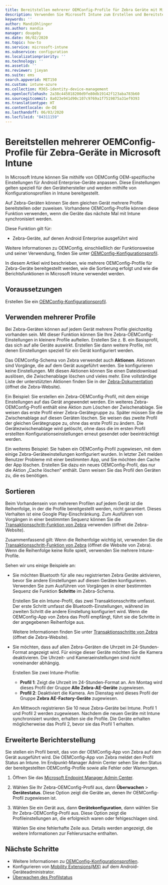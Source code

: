 ```yaml
---
title: Bereitstellen mehrerer OEMConfig-Profile für Zebra Geräte mit Microsoft Intune – Azure | Microsoft-Dokumentation
description: Verwenden Sie Microsoft Intune zum Erstellen und Bereitstellen mehrerer OEMConfig-Gerätekonfigurationsprofile auf Zebra Geräten, auf denen Android Enterprise ausgeführt wird. Verwenden Sie Zebra-Aktionen und -Schritte, um Ihre Profile zu sortieren.
keywords: ''
author: MandiOhlinger
ms.author: mandia
manager: dougeby
ms.date: 06/02/2020
ms.topic: how-to
ms.service: microsoft-intune
ms.subservice: configuration
ms.localizationpriority: ''
ms.technology: ''
ms.assetid: ''
ms.reviewer: jieyan
ms.suite: ems
search.appverid: MET150
ms.custom: intune-azure
ms.collection: M365-identity-device-management
ms.openlocfilehash: 2a38c445018200d9fe80db19142f123aba783b60
ms.sourcegitcommit: 8a023e941d90c107c9769a1f7519875a31ef9393
ms.translationtype: HT
ms.contentlocale: de-DE
ms.lasthandoff: 06/03/2020
ms.locfileid: "84311159"
---
```

# <a name="deploy-multiple-oemconfig-profiles-to-zebra-devices-in-microsoft-intune"></a>Bereitstellen mehrerer OEMConfig-Profile für Zebra-Geräte in Microsoft Intune

In Microsoft Intune können Sie mithilfe von OEMConfig OEM-spezifische Einstellungen für Android Enterprise-Geräte anpassen. Diese Einstellungen gelten speziell für den Gerätehersteller und werden mithilfe von Konfigurationsprofilen in Intune bereitgestellt.

Auf Zebra-Geräten können Sie dem gleichen Gerät mehrere Profile bereitstellen oder zuweisen. Vorhandene OEMConfig-Profile können diese Funktion verwenden, wenn die Geräte das nächste Mal mit Intune synchronisiert werden.

Diese Funktion gilt für:

- Zebra-Geräte, auf denen Android Enterprise ausgeführt wird

Weitere Informationen zu OEMConfig, einschließlich der Funktionsweise und seiner Verwendung, finden Sie unter [OEMConfig-Konfigurationsprofil](android-oem-configuration-overview.md).

In diesem Artikel wird beschrieben, wie mehrere OEMConfig-Profile für Zebra-Geräte bereitgestellt werden, wie die Sortierung erfolgt und wie die Berichtsfunktionen in Microsoft Intune verwendet werden.

## <a name="prerequisites"></a>Voraussetzungen

Erstellen Sie ein [OEMConfig-Konfigurationsprofil](android-oem-configuration-overview.md).

## <a name="use-multiple-profiles"></a>Verwenden mehrerer Profile

Bei Zebra-Geräten können auf jedem Gerät mehrere Profile gleichzeitig vorhanden sein. Mit dieser Funktion können Sie Ihre Zebra-OEMConfig-Einstellungen in kleinere Profile aufteilen. Erstellen Sie z. B. ein Basisprofil, das sich auf alle Geräte auswirkt. Erstellen Sie dann weitere Profile, mit denen Einstellungen speziell für ein Gerät konfiguriert werden.

Das OEMConfig-Schema von Zebra verwendet auch **Aktionen**. Aktionen sind Vorgänge, die auf dem Gerät ausgeführt werden. Sie konfigurieren keine Einstellungen. Mit diesen Aktionen können Sie einen Dateidownload auslösen, die Zwischenablage löschen und vieles mehr. Eine vollständige Liste der unterstützten Aktionen finden Sie in der [Zebra-Dokumentation](https://techdocs.zebra.com/oemconfig/10-0/about/) (öffnet die Zebra-Website).

Ein Beispiel: Sie erstellen ein Zebra-OEMConfig-Profil, mit dem einige Einstellungen auf das Gerät angewendet werden. Ein weiteres Zebra-OEMConfig-Profil enthält eine Aktion zum Löschen der Zwischenablage. Sie weisen das erste Profil einer Zebra-Gerätegruppe zu. Später müssen Sie die Zwischenablage auf diesen Geräten löschen. Sie weisen das zweite Profil der gleichen Gerätegruppe zu, ohne das erste Profil zu ändern. Die Gerätezwischenablage wird gelöscht, ohne dass die im ersten Profil erstellten Konfigurationseinstellungen erneut gesendet oder beeinträchtigt werden.

Ein weiteres Beispiel: Sie haben ein OEMConfig-Profil zugewiesen, mit dem einige Zebra-Geräteeinstellungen konfiguriert wurden. In letzter Zeit melden Benutzer Probleme mit einer bestimmten App, und Sie möchten den Cache der App löschen. Erstellen Sie dazu ein neues OEMConfig-Profil, das nur die Aktion „Cache löschen“ enthält. Dann weisen Sie das Profil den Geräten zu, die es benötigen.

## <a name="ordering"></a>Sortieren

Beim Vorhandensein von mehreren Profilen auf jedem Gerät ist die Reihenfolge, in der die Profile bereitgestellt werden, nicht garantiert. Dieses Verhalten ist eine Google Play-Einschränkung. Zum Ausführen von Vorgängen in einer bestimmten Sequenz können Sie die [Transaktionsschritt-Funktion von Zebra](https://techdocs.zebra.com/oemconfig/10-0/mc/) verwenden (öffnet die Zebra-Website). 

Zusammenfassend gilt: Wenn die Reihenfolge wichtig ist, verwenden Sie die [Transaktionsschritt-Funktion von Zebra](https://techdocs.zebra.com/oemconfig/10-0/mc/) (öffnet die Website von Zebra). Wenn die Reihenfolge keine Rolle spielt, verwenden Sie mehrere Intune-Profile. 

Sehen wir uns einige Beispiele an:

- Sie möchten Bluetooth für alle neu registrierten Zebra Geräte aktivieren, bevor Sie andere Einstellungen auf diesen Geräten konfigurieren. Verwenden Sie zum Ausführen von Vorgängen in einer bestimmten Sequenz die Funktion **Schritte** im Zebra-Schema.

  Erstellen Sie ein Intune-Profil, das zwei Transaktionsschritte umfasst. Der erste Schritt umfasst die Bluetooth-Einstellungen, während im zweiten Schritt die andere Einstellung konfiguriert wird. Wenn die OEMConfig-App von Zebra das Profil empfängt, führt sie die Schritte in der angegebenen Reihenfolge aus.

  Weitere Informationen finden Sie unter [Transaktionsschritte von Zebra](https://techdocs.zebra.com/oemconfig/10-0/mc/) (öffnet die Zebra-Website).

- Sie möchten, dass auf allen Zebra-Geräten die Uhrzeit im 24-Stunden-Format angezeigt wird. Für einige dieser Geräte möchten Sie die Kamera deaktivieren. Die Uhrzeit- und Kameraeinstellungen sind nicht voneinander abhängig.

  Erstellen Sie zwei Intune-Profile:

  - **Profil 1**: Zeigt die Uhrzeit im 24-Stunden-Format an. Am Montag wird dieses Profil der Gruppe **Alle Zebra-AE-Geräte** zugewiesen.
  - **Profil 2**: Deaktiviert die Kamera. Am Dienstag wird dieses Profil der Gruppe **Zebra AE-Factory-Geräte** zugewiesen.

  Am Mittwoch registrieren Sie 10 neue Zebra-Geräte bei Intune. Profil 1 und Profil 2 werden zugewiesen. Nachdem die neuen Geräte mit Intune synchronisiert wurden, erhalten sie die Profile. Die Geräte erhalten möglicherweise das Profil 2, bevor sie das Profil 1 erhalten.

## <a name="enhanced-reporting"></a>Erweiterte Berichterstellung

Sie stellen ein Profil bereit, das von der OEMConfig-App von Zebra auf dem Gerät ausgeführt wird. Die OEMConfig-App von Zebra meldet den Profil Status an Intune. Im Endpunkt-Manager Admin Center sehen Sie den Status der bereitgestellten OEMConfig-Profile sowie alle Fehler oder Warnungen.

1. Öffnen Sie das [Microsoft Endpoint Manager Admin Center](https://go.microsoft.com/fwlink/?linkid=2109431).
2. Wählen Sie Ihr Zebra-OEMConfig-Profil aus, dann **Überwachen** > **Gerätestatus**. Diese Option zeigt die Geräte an, denen Ihr OEMConfig-Profil zugewiesen ist.
3. Wählen Sie ein Gerät aus, dann **Gerätekonfiguration**, dann wählen Sie Ihr Zebra-OEMConfig-Profil aus. Diese Option zeigt die Profileinstellungen an, die erfolgreich waren oder fehlgeschlagen sind.

    Wählen Sie eine fehlerhafte Zeile aus. Details werden angezeigt, die weitere Informationen zur Fehlerursache enthalten.

## <a name="next-steps"></a>Nächste Schritte

- Weitere Informationen zu [OEMConfig-Konfigurationsprofilen](android-oem-configuration-overview.md).
- Konfigurieren von [Mobility Extensions(MX)](android-zebra-mx-overview.md) auf dem Android-Geräteadministrator.
- [Überwachen des Profilstatus](device-profile-monitor.md)
